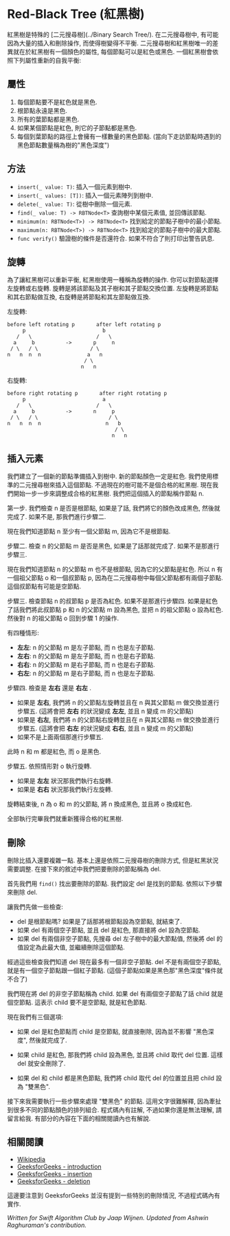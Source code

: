# Red-Black Tree (紅黑樹)

<!--
A Red-Black tree is a special version of a [Binary Search  Tree](https://github.com/raywenderlich/swift-algorithm-club/tree/master/Binary%20Search%20Tree). Binary search trees(BSTs) can become unbalanced after a lot of insertions/deletions. The only difference between a node from a BST and a Red-Black Tree(RBT) is that RBT nodes have a color property added to them which can either be red or black. A RBT rebalances itself by making sure the following properties hold:
-->

紅黑樹是特殊的 [二元搜尋樹](../Binary Search Tree/). 在二元搜尋樹中, 有可能因為大量的插入和刪除操作, 而使得樹變得不平衡. 二元搜尋樹和紅黑樹唯一的差異就在於紅黑樹有一個顏色的屬性, 每個節點可以是紅色或黑色. 一個紅黑樹會依照下列屬性重新的自我平衡:


<!--
## Properties
1. A node is either red or black
2. The root is always black
3. All leaves are black
4. If a node is red, both of its children are black
5. Every path to a leaf contains the same number of black nodes (The amount of black nodes met when going down a RBT is called the black-depth of the tree.)
-->

## 屬性
1. 每個節點要不是紅色就是黑色.
2. 根節點永遠是黑色.
3. 所有的葉節點都是黑色.
4. 如果某個節點是紅色, 則它的子節點都是黑色.
5. 每個到葉節點的路徑上會擁有一樣數量的黑色節點. (當向下走訪節點時遇到的黑色節點數量稱為樹的"黑色深度")

<!--
## Methods
* `insert(_ value: T)` inserts the value into the tree
* `insert(_ values: [T])` inserts an array of values into the tree
* `delete(_ value: T)` deletes the value from the tree
* `find(_ value: T) -> RBTNode<T>` looks for a node in the tree with given value and returns it
* `minimum(n: RBTNode<T>) -> RBTNode<T>` looks for the maximum value of a subtree starting at the given node
* `maximum(n: RBTNode<T>) -> RBTNode<T>` looks for the minimum value of a subtree starting at the given node
* `func verify()` verifies if the tree is still valid. Prints warning messages if this is not the case
-->

## 方法

* `insert(_ value: T)`: 插入一個元素到樹中.
* `insert(_ values: [T])`: 插入一個元素陣列到樹中.
* `delete(_ value: T)`: 從樹中刪除一個元素.
* `find(_ value: T) -> RBTNode<T>` 查詢樹中某個元素值, 並回傳該節點.
* `minimum(n: RBTNode<T>) -> RBTNode<T>` 找到給定的節點子樹中的最小節點.
* `maximum(n: RBTNode<T>) -> RBTNode<T>` 找到給定的節點子樹中的最大節點.
* `func verify()` 驗證樹的條件是否還符合. 如果不符合了則打印出警告訊息.

<!--
## Rotation

In order to rebalance their nodes RBTs use an operation known as rotation. You can either left or right rotate a node and its child. Rotating a node and its child swaps the nodes and interchanges their subtrees. Left rotation swaps the parent node with its right child. while right rotation swaps the parent node with its left child.

Left rotation:

-->
## 旋轉

為了讓紅黑樹可以重新平衡, 紅黑樹使用一種稱為旋轉的操作. 你可以對節點選擇左旋轉或右旋轉. 旋轉是將該節點及其子樹和其子節點交換位置. 左旋轉是將節點和其右節點做互換, 右旋轉是將節點和其左節點做互換.

<!--
Left rotation:
-->

左旋轉:

```
before left rotating p       after left rotating p  
     p                         b
   /   \                     /   \
  a     b          ->       p     n
 / \   / \                 / \   
n   n  n  n               a   n
                         / \
                        n   n
```
<!--
Right rotation:
-->

右旋轉:

```
before right rotating p       after right rotating p  
     p                         a
   /   \                     /   \
  a     b          ->       n     p
 / \   / \                       / \   
n   n  n  n                     n   b
                                   / \
                                  n   n
```

<!--
## Insertion

We create a new node with the value to be inserted into the tree. The color of this new node is always red.
We perform a standard BST insert with this node. Now the three might not be a valid RBT anymore.
We now go through several insertion steps in order to make the tree valid again. We call the just inserted node n.

Step 1. We check if n is the rootNode, if so we paint it black and we are done. If not we go to step 2.

We now know that n at least has a parent as it is not the rootNode.

Step 2. We check if the parent of n is black if so we are done. If not we go to step 3.

We now know the parent is also not the root node as the parent is red. Thus n also has a grandparent and thus also an uncle as every node has two children. This uncle may however be a nullLeaf

Step 3. We check if n's uncle is red. If not we go to 4. If n's uncle is indeed red we recolor uncle and parent to black and n's grandparent to red. We now go back to step 1 performing the same logic on n's grandparent.

From here there are four cases:
- **The left left case.** n's parent is the left child of its parent and n is the left child of its parent.
- **The left right case** n's parent is the left child of its parent and n is the right child of its parent.
- **The right right case** n's parent is the right child of its parent and n is the right child of its parent.
- **The right left case** n's parent is the right child of its parent and n is the left child of its parent.

4. Step 4 checks if either the **left right** case or the **right left** case applies to the current situation.
  - If we find the **left right case**, we left rotate n's parent and go to step 5 while setting n to n's parent. (This transforms the **left right** case into the **left left** case)
  - If we find the **right left case**, we right rotate n's parent and go to step 5 while setting n to n's parent. (This transforms the **right left** case into the **right right** case)
  - If we find neither of these two we proceed to step 5.

n's parent is now red, while n's grandparent is black.

5. We swap the colors of n's parent and grandparent.
  - We either right rotate n's grandparent in case of the **left left** case
  - Or we left rotate n's grandparent in case of the **right right** case

Reaching the end we have successfully made the tree valid again.
-->

## 插入元素

我們建立了一個新的節點準備插入到樹中. 新的節點顏色一定是紅色.
我們使用標準的二元搜尋樹來插入這個節點. 不過現在的樹可能不是個合格的紅黑樹.
現在我們開始一步一步來調整成合格的紅黑樹. 我們把這個插入的節點稱作節點 n.

第一步. 我們檢查 n 是否是根節點, 如果是了話, 我們將它的顏色改成黑色, 然後就完成了. 如果不是, 那我們進行步驟二.

現在我們知道節點 n 至少有一個父節點 m, 因為它不是根節點.

步驟二. 檢查 n 的父節點 m 是否是黑色, 如果是了話那就完成了. 如果不是那進行步驟三.

現在我們知道節點 n 的父節點 m 也不是根節點, 因為它的父節點是紅色. 所以 n 有一個祖父節點 o 和一個叔節點 p, 因為在二元搜尋樹中每個父節點都有兩個子節點. 這個叔節點有可能是空節點.

步驟三. 檢查節點 n 的叔節點 p 是否為紅色. 如果不是那進行步驟四. 如果是紅色了話我們將此叔節點 p 和 n 的父節點 m 設為黑色, 並把 n 的祖父節點 o 設為紅色. 然後對 n 的祖父節點 o 回到步驟 1 的操作.

有四種情形:

- **左左**: n 的父節點 m 是左子節點, 而 n 也是左子節點.
- **左右**: n 的父節點 m 是左子節點, 而 n 也是右子節點.
- **右右**: n 的父節點 m 是右子節點, 而 n 也是右子節點.
- **右左**: n 的父節點 m 是右子節點, 而 n 也是左子節點.

步驟四. 檢查是 **左右** 還是 **右左** .

- 如果是 **左右**, 我們將 n 的父節點左旋轉並且在 n 與其父節點 m 做交換並進行步驟五. (這將會把 **左右** 的狀況變成 **左左**, 並且 n 變成 m 的父節點)
- 如果是 **右左**, 我們將 n 的父節點右旋轉並且在 n 與其父節點 m 做交換並進行步驟五. (這將會把 **右左** 的狀況變成 **右右**, 並且 n 變成 m 的父節點)
- 如果不是上面兩個那進行步驟五.

此時 n 和 m 都是紅色, 而 o 是黑色.

步驟五. 依照情形對 o 執行旋轉.

- 如果是 **左左** 狀況那我們執行右旋轉.
- 如果是 **右右** 狀況那我們執行左旋轉.

旋轉結束後, n 為 o 和 m 的父節點, 將 n 換成黑色, 並且將 o 換成紅色.

全部執行完畢我們就重新獲得合格的紅黑樹.

<!--
# Deletion

Deletion is a little more complicated than insertion. In the following we call del the node to be deleted.
First we try and find the node to be deleted using find()
we send the result of find to del.
We now go through the following steps in order to delete the node del.

First we do a few checks:
- Is del the rootNode if so set the root to a nullLeaf and we are done.
- If del has 2 nullLeaf children and is red. We check if del is either a left or a right child and set del's parent left or right to a nullLeaf.
- If del has two non nullLeaf children we look for the maximum value in del's left subtree. We set del's value to this maximum value and continue to instead delete this maximum node. Which we will now call del.

Because of these checks we now know that del has at most 1 non nullLeaf child. It has either two nullLeaf children or one nullLeaf and one regular red child. (The child is red otherwise the black-depth wouldn't be the same for every leaf)

We now call the non nullLeaf child of del, child. If del has two nullLeaf children child will be a nullLeaf. This means child can either be a nullLeaf or a red node.

We now have three options

- If del is red its child is a nullLeaf and we can just delete it as it doesn't change the black-depth of the tree. We are done

- If child is red we recolor it black and child's parent to del's parent. del is now deleted and we are done.

- Both del and child are black we go through

If both del and child are black we introduce a new variable sibling. Which is del's sibling. We also replace del with child and recolor it doubleBlack. del is now deleted and child and sibling are siblings.

We now have to go through a lot of steps in order to remove this doubleBlack color. Which are hard to explain in text without just writing the full code in text. This is due the many possible combination of nodes and colors. The code is commented, but if you don't quite understand please leave me a message. Also part of the deletion is described by the final link in the Also See section.
-->

## 刪除

刪除比插入還要複雜一點. 基本上還是依照二元搜尋樹的刪除方式, 但是紅黑狀況需要調整. 在接下來的敘述中我們把要刪除的節點稱為 del.

首先我們用 `find()` 找出要刪除的節點.
我們設定 del 是找到的節點.
依照以下步驟來刪除 del.

讓我們先做一些檢查:

- del 是根節點嗎? 如果是了話那將根節點設為空節點, 就結束了.
- 如果 del 有兩個空子節點, 並且 del 是紅色, 那直接將 del 設為空節點.
- 如果 del 有兩個非空子節點, 先搜尋 del 左子樹中的最大節點值, 然後將 del 的值設定為此最大值, 並繼續刪除這個節點.

經過這些檢查我們知道 del 現在最多有一個非空子節點. del 不是有兩個空子節點, 就是有一個空子節點跟一個紅子節點. (這個子節點如果是黑色那"黑色深度"條件就不合了)

我們現在將 del 的非空子節點稱為 child. 如果 del 有兩個空子節點了話 child 就是個空節點. 這表示 child 要不是空節點, 就是紅色節點.

現在我們有三個選項:

- 如果 del 是紅色節點而 child 是空節點, 就直接刪除, 因為並不影響 "黑色深度", 然後就完成了.

- 如果 child 是紅色, 那我們將 child 設為黑色, 並且將 child 取代 del 位置. 這樣 del 就安全刪除了.

- 如果 del 和 child 都是黑色節點, 我們將 child 取代 del 的位置並且把 child 設為 "雙黑色".

接下來我需要執行一些步驟來處理 "雙黑色" 的節點. 這用文字很難解釋, 因為牽扯到很多不同的節點顏色的排列組合. 程式碼內有註解, 不過如果你還是無法理解, 請留言給我. 有部分的內容在下面的相關閱讀內也有解說.

<!--
## Also see
-->

## 相關閱讀

* [Wikipedia](https://en.wikipedia.org/wiki/Red–black_tree)
* [GeeksforGeeks - introduction](http://www.geeksforgeeks.org/red-black-tree-set-1-introduction-2/)
* [GeeksforGeeks - insertion](http://www.geeksforgeeks.org/red-black-tree-set-2-insert/)
* [GeeksforGeeks - deletion](http://www.geeksforgeeks.org/red-black-tree-set-3-delete-2/)

<!--
Important to note is that GeeksforGeeks doesn't mention a few deletion cases that do occur. The code however does implement these.
-->

這邊要注意到 GeeksforGeeks 並沒有提到一些特別的刪除情況, 不過程式碼內有實作.

*Written for Swift Algorithm Club by Jaap Wijnen. Updated from Ashwin Raghuraman's contribution.*
